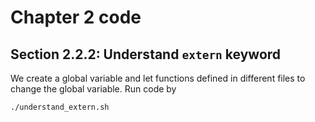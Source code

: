 # Chapter 2 code

## Section 2.2.2: Understand `extern` keyword

We create a global variable and let functions defined in different files to change the global variable. Run code by

```
./understand_extern.sh
```